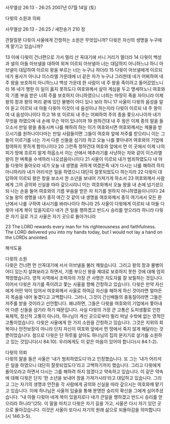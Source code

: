 사무엘상 26:13 - 26:25 
2007년 07월 14일 (토)

다윗의 소원과 의뢰



사무엘상 26:13 - 26:25 / 새찬송가 210 장


관찰질문
다윗이 사울에게 간청하는 소원은 무엇입니까? 
다윗은 자신의 생명을 누구에게 맡기고 있습니까? 

13 이에 다윗이 건너편으로 가서 멀리 산 꼭대기에 서니 거리가 멀더라 14 다윗이 백성과 넬의 아들 아브넬을 대하여 외쳐 이르되 아브넬아 너는 대답하지 아니하느냐 하니 아브넬이 대답하여 이르되 왕을 부르는 너는 누구냐 하더라 15 다윗이 아브넬에게 이르되 네가 용사가 아니냐 이스라엘 가운데에 너 같은 자가 누구냐 그러한데 네가 어찌하여 네 주 왕을 보호하지 아니하느냐 백성 가운데 한 사람이 네 주 왕을 죽이려고 들어갔었느니라 16 네가 행한 이 일이 옳지 못하도다 여호와께서 살아 계심을 두고 맹세하노니 여호와의 기름 부음 받은 너희 주를 보호하지 아니하였으니 너희는 마땅히 죽을 자이니라 이제 왕의 창과 왕의 머리 곁에 있던 물병이 어디 있나 보라 하니 17 사울이 다윗의 음성을 알아 듣고 이르되 내 아들 다윗아 이것이 네 음성이냐 하는지라 다윗이 이르되 내 주 왕이여 내 음성이니이다 하고 18 또 이르되 내 주는 어찌하여 주의 종을 쫓으시나이까 내가 무엇을 하였으며 내 손에 무슨 악이 있나이까 19 원하건대 내 주 왕은 이제 종의 말을 들으소서 만일 왕을 충동시켜 나를 해하려 하는 이가 여호와시면 여호와께서는 제물을 받으시기를 원하나이다마는 만일 사람들이면 그들이 여호와 앞에 저주를 받으리니 이는 그들이 이르기를 너는 가서 다른 신들을 섬기라 하고 오늘 나를 쫓아내어 여호와의 기업에 참여하지 못하게 함이니이다 20 그런즉 청하건대 여호와 앞에서 먼 이 곳에서 이제 나의 피가 땅에 흐르지 말게 하옵소서 이는 산에서 메추라기를 사냥하는 자와 같이 이스라엘 왕이 한 벼룩을 수색하러 나오셨음이니이다 21 사울이 이르되 내가 범죄하였도다 내 아들 다윗아 돌아오라 네가 오늘 내 생명을 귀하게 여겼은즉 내가 다시는 너를 해하려 하지 아니하리라 내가 어리석은 일을 하였으니 대단히 잘못되었도다 하는지라 22 다윗이 대답하여 이르되 왕은 창을 보소서 한 소년을 보내어 가져가게 하소서 23 여호와께서 사람에게 그의 공의와 신실을 따라 갚으시리니 이는 여호와께서 오늘 왕을 내 손에 넘기셨으되 나는 손을 들어 여호와의 기름 부음을 받은 자 치기를 원하지 아니하였음이니이다 24 오늘 왕의 생명을 내가 중히 여긴 것 같이 내 생명을 여호와께서 중히 여기셔서 모든 환난에서 나를 구하여 내시기를 바라나이다 하니라 25 사울이 다윗에게 이르되 내 아들 다윗아 네게 복이 있을지로다 네가 큰 일을 행하겠고 반드시 승리를 얻으리라 하니라 다윗은 자기 길로 가고 사울은 자기 곳으로 돌아가니라 

23 The LORD rewards every man for his righteousness and faithfulness. The LORD delivered you into my hands today, but I would not lay a hand on the LORDs anointed.

해석도움





다윗의 소원  
다윗은 건너편 먼 산꼭대기에 서서 아브넬을 불러 깨웠습니다. 그리고 왕의 창과 물병이 어디 있는지 살펴보라고 하면서, 기름 부으신 왕을 제대로 보호하지 못한 것에 대해 엄히 책망했습니다. 영적 사역에서 조력자의 가장 큰 사명은 지도자를 잘 보필하는 것입니다. 이어서 다윗은 자기를 죽이려고 쫓는 사울을 향해 간청하고 있습니다. 다윗은 만약 자신에게 어떤 악이 있어서 여호와께서 사울로 하여금 자신을 해하게 하신 것이라면 얼마든지 목숨을 내어 놓겠다고 고백합니다. 그러나, 그것이 간신배들의 충동질이라면 그들은 저주를 받을 것이라고 선언합니다. 왜냐하면, 그들은 다윗을 여호와의 기업에서 쫓아내어 다른 신들을 섬기라 하기 때문입니다. 사실 다윗의 가장 큰 고통은 도피생활로 인한 육체적, 정신적 고통이 아니라, 하나님이 계신 곳으로부터 멀리 떠날 수밖에 없는 영적인 고통이었습니다. 다윗은 사울에게 한 가지 소원을 간청하고 있습니다. 그것은 지위의 회복이나 안전보장이 아니라 단지 자신이 여호와 앞에서 먼 땅에서 죽지 않게 해달라는 것뿐이었습니다. 참으로 다윗은 단 하루를 살아도 하나님의 집의 문지기로 살기를 소원하고 있는 것입니다(시 84:10). 우리에게도 이 같은 마음이 있어야 합니다(시 84:1-2).   

다윗의 의뢰  
다윗의 말을 들은 사울은 ‘내가 범죄하였도다’라고 인정했습니다. 또 그는 ‘내가 어리석은 일을 하였으니 대단히 잘못되었도다’라고 고백하기까지 했습니다. 그리고 다윗에게 돌아오라고 하면서 다시는 그를 해하려 하지 않겠다고 약속하고 있습니다. 이 같은 약속에 대해 다윗은 단지 ‘한 소년을 보내어 창을 가져가시라’라고 대답하고 있습니다. 그리고 그는 자기의 생명과 안전을 각 사람에게 공의와 신실을 따라 갚으시는 여호와께 맡기고 있습니다. 이에 하나님은 사울의 입술을 통해 분명한 승리의 확신을 그에게 심어주셨습니다. “내 아들 다윗아 네게 복이 있을지로다 네가 큰일을 행하겠고 반드시 승리를 얻으리라 하니라”(25). 이 말을 마치고 다윗은 자기 길을 가고, 사울은 다시 자기 있던 곳으로 돌아갔습니다. 이것은 사울이 또다시 자기의 원래 삶으로 되돌아감을 의미합니다(시 146:3-5).